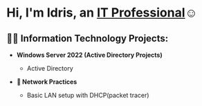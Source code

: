 <h1>Hi, I'm Idris, an <a href="https://linkedin.com/in/idris-adibelli">IT Professional</a>☺</h1>

<h2>👨‍💻 Information Technology Projects:</h2>

- <b> Windows Server 2022 (Active Directory Projects)</b>

   - Active Directory

- <b>:signal_strength: Network Practices</b>

   - Basic LAN setup with DHCP(packet tracer)

